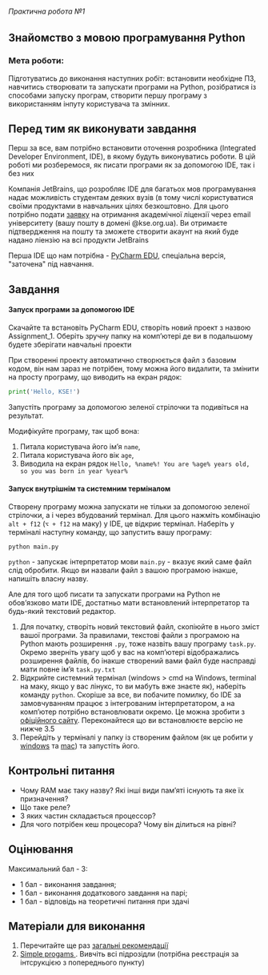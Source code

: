 ###### Практична робота №1
## Знайомство з мовою програмування Python

### Мета роботи:
Підготуватись до виконання наступних робіт: встановити необхідне ПЗ, навчитись створювати та запускати програми на Python, розібратися із способами запуску програм, створити першу програму з використанням інпуту користувача та змінних.

## Перед тим як виконувати завдання

Перш за все, вам потрібно встановити оточення розробника (Integrated Developer Environment, IDE), в якому будуть виконуватись роботи. В цій роботі ми розберемося, як писати програми як за допомогою IDE, так і без них

Компанія JetBrains, що розробляє IDE для багатьох мов програмування надає можливість студентам деяких вузів (в тому числі користуватися своїми продуктами в навчальних цілях безкоштовно. Для цього потрібно подати [заявку](https://www.jetbrains.com/shop/eform/students) на отримання академічної ліцензії через email університету (вашу пошту в домені @kse.org.ua). Ви отримаєте підтвердження на пошту та зможете створити акаунт на який буде надано ліензію на всі продукти JetBrains

Перша IDE що нам потрібна - [PyCharm EDU](https://www.jetbrains.com/pycharm-edu/), спеціальна версія, "заточена" під навчання.


## Завдання

#### Запуск програми за допомогою IDE

Скачайте та встановіть PyCharm EDU, створіть новий проект з назвою Assignment_1. Оберіть зручну папку на компʼютері де ви в подальшому будете зберігати навчальні проекти

При створенні проекту автоматично створюється файл з базовим кодом, він нам зараз не потрібен, тому можна його видалити, та змінити на просту програму, що виводить на екран рядок:
```Python
print('Hello, KSE!')
```
Запустіть програму за допомогою зеленої стрілочки та подивіться на результат.

Модифікуйте програму, так щоб вона:
1) Питала користувача його імʼя `name`,
2) Питала користувача його вік `age`,
3) Виводила на екран рядок `Hello, %name%! You are %age% years old, so you was born in year %year%`

#### Запуск внутрішнім та системним терміналом

Створену програму можна запускати не тільки за допомогою зеленої стрілочки, а і через вбудований термінал. Для цього нажміть комбінацію `alt + f12` (`⌥ + f12` на маку) у IDE, це відкриє термінал. Наберіть у терміналі наступну команду, що запустить вашу програму:
```
python main.py
```
`python` - запускає інтерпретатор мови
`main.py` - вказує який саме файл слід обробити. Якщо ви назвали файл з вашою програмою інакше, напишіть власну назву.

Але для того щоб писати та запускати програми на Python не обовʼязково мати IDE, достатньо мати встановлений інтерпретатор та будь-який текстовий редактор.
1. Для початку, створіть новий текстовий файл, скопіюйте в нього зміст вашої програми. За правилами, текстові файли з програмою на Python мають розширення `.py`, тоже назвіть вашу програму `task.py`. Окремо зверніть увагу щоб у вас на компʼютері відображались розширення файлів, бо інакше створений вами файл буде насправді мати повне імʼя `task.py.txt`
2. Відкрийте системний термінал (windows > cmd на Windows, terminal на маку, якщо у вас лінукс, то ви мабуть вже знаєте як), наберіть команду `python`. Скоріше за все, ви побачите помилку, бо IDE за замовчуванням працює з інтегрованим інтерпретатором, а на компʼютер потрібно встановлювати окремо. Це можна зробити з [офіційного сайту](https://www.python.org/downloads/). Переконайтеся що ви встановлюєте версію не нижче 3.5
3. Перейдіть у терміналі у папку із створеним файлом (як це робити у [windows](https://riptutorial.com/cmd/example/8646/navigating-in-cmd) та [mac](https://appletoolbox.com/navigate-folders-using-the-mac-terminal/#Using_pwd_to_navigate_folders_using_the_Mac_terminal)) та запустіть його.

## Контрольні питання
- Чому RAM має таку назву? Які інші види памʼяті існують та яке їх призначення?
- Що таке реле?
- З яких частин складається процессор?
- Для чого потрібен кеш процесора? Чому він ділиться на рівні?

## Оцінювання

Максимальний бал - 3:
- 1 бал - виконання завдання;
- 1 бал - виконання додаткового завдання на парі;
- 1 бал - відповідь на теоретичні питання при здачі

## Матеріали для виконання
1. Перечитайте ще раз [загальні рекомендації](./../python_materials.md)
2. [Simple progams
   ](https://hyperskill.org/knowledge-map/428?track=6). Вивчіть всі підрозідли (потрібна реєстрація за інтсрукцією з попереднього пункту)